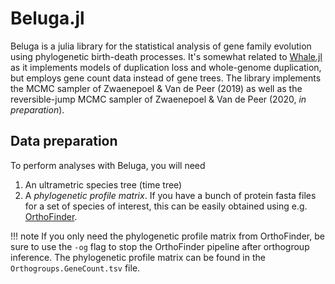 # Beluga.jl

Beluga is a julia library for the statistical analysis of gene family evolution
using phylogenetic birth-death processes. It's somewhat related to
[Whale.jl](https://arzwa.github.io/Whale.jl/dev/index.html) as it implements
models of duplication loss and whole-genome duplication, but employs gene count
data instead of gene trees. The library implements the MCMC sampler of
Zwaenepoel & Van de Peer (2019) as well as the reversible-jump MCMC sampler of
Zwaenepoel & Van de Peer (2020, *in preparation*).


## Data preparation

To perform analyses with Beluga, you will need  

1. An ultrametric species tree (time tree)
2. A *phylogenetic profile matrix*. If you have a bunch of protein fasta files
   for a set of species of interest, this can be easily obtained using e.g.
   [OrthoFinder](https://github.com/davidemms/OrthoFinder).

!!! note
    If you only need the phylogenetic profile matrix from OrthoFinder, be
    sure to use the `-og` flag to stop the OrthoFinder pipeline after orthogroup
    inference. The phylogenetic profile matrix can be found in the
    `Orthogroups.GeneCount.tsv` file.
